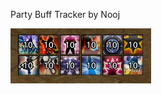 Party Buff Tracker by Nooj

![Party Buff Tracker Preview](./Preview.png?raw=true "Party Buff Tracker")
